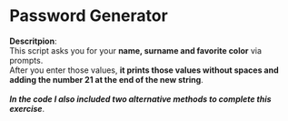 # Password Generator

**Descritpion**:<br>
This script asks you for your **name, surname and favorite color** via prompts.<br>
After you enter those values, **it prints those values without spaces and adding the number 21 at the end of the new string**.<br><br>
***In the code I also included two alternative methods to complete this exercise***.
